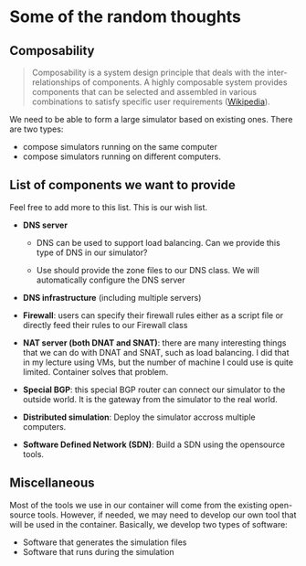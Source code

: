 
# Some of the random thoughts

## Composability 

>Composability is a system design principle that deals with the inter-relationships of components. A highly composable system provides components that can be selected and assembled in various combinations to satisfy specific user requirements ([Wikipedia](https://en.wikipedia.org/wiki/Composability)).


We need to be able to form a large simulator based on existing ones. There are two types:
- compose simulators running on the same computer
- compose simulators running on different computers.

## List of components we want to provide

Feel free to add more to this list. This is our wish list. 

- **DNS server** 
  - DNS can be used to support load balancing. Can we provide this type of DNS in our simulator?

  - Use should provide the zone files to our DNS class. We will automatically configure the DNS server

- **DNS infrastructure** (including multiple servers)

- **Firewall**: users can specify their firewall rules either as a script file or directly feed their rules to our Firewall class

- **NAT server (both DNAT and SNAT)**: there are many interesting things that we can do with DNAT and SNAT, such as load balancing. I did that in my lecture using VMs, but the number of machine I could use is quite limited. Container solves that problem.

- **Special BGP**: this special BGP router can connect our simulator to the outside world. It is the gateway from the simulator to the real world. 

- **Distributed simulation**: Deploy the simulator accross multiple computers. 

- **Software Defined Network (SDN)**: Build a SDN using the opensource tools.


## Miscellaneous

Most of the tools we use in our container will come from the existing open-source tools. However, if needed, we may need to develop our own tool that will be used in the container.  Basically, we develop two types of software:

- Software that generates the simulation files
- Software that runs during the simulation